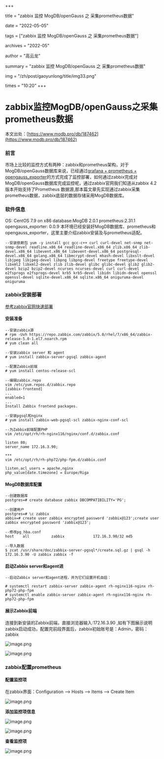 +++

title = "zabbix 监控 MogDB/openGauss 之 采集prometheus数据" 

date = "2022-05-05" 

tags = ["zabbix 监控 MogDB/openGauss 之 采集prometheus数据"] 

archives = "2022-05" 

author = "高云龙" 

summary = "zabbix 监控 MogDB/openGauss 之 采集prometheus数据"

img = "/zh/post/gaoyunlong/title/img33.png" 

times = "10:20"
+++

# zabbix监控MogDB/openGauss之采集prometheus数据

本文出处：[https://www.modb.pro/db/187462](https://www.modb.pro/db/187462)

### 前言

市场上比较的监控方式有两种：zabbix和prometheus架构，对于MogDB/openGauss数据库来说，已经通过[grafana + prometheus + opengauss_exporter](https://www.modb.pro/db/173483)的方式完成了监控部署，如何通过zabbix完成对MogDB/openGauss数据库完成监控呢，通过zabbix官网我们知道从zabbix 4.2版本开始支持了Prometheus 数据源,那本篇文章先实现通过zabbix采集prometheus数据，zabbix底层的数据存储采用MogDB数据库。

### 软件信息

OS: CentOS 7.9 on x86
database:MogDB 2.0.1
prometheus:2.31.1
opengauss_exporter: 0.0.9
本环境已经安装好MogDB数据库、prometheus和opengauss_exporter，这里主要介绍zabbix安装及与prometheus适配。

```
--安装依赖包 yum -y install gcc gcc-c++ curl curl-devel net-snmp net-snmp-devel readline.x86_64 readline-devel.x86_64 zlib.x86_64 zlib-devel.x86_64 libevent.x86_64 libevent-devel.x86_64 postgresql-devel.x86_64 golang.x86_64 libmcrypt-devel mhash-devel libxslt-devel libjpeg libjpeg-devel libpng libpng-devel freetype freetype-devel libxml2 libxml2-devel zlib zlib-devel glibc glibc-devel glib2 glib2-devel bzip2 bzip2-devel ncurses ncurses-devel curl curl-devel e2fsprogs e2fsprogs-devel krb5 krb5-devel libidn libidn-devel openssl openssl-devel sqlite-devel.x86_64 sqlite.x86_64 oniguruma-devel oniguruma 
```

### zabbix安装部署

[参考zabbix官网快速部署](https://www.zabbix.com/cn/download?zabbix=5.0&os_distribution=centos&os_version=7&db=postgresql&ws=nginx)

#### 安装准备

```
--安装zabbix源
# rpm -Uvh https://repo.zabbix.com/zabbix/5.0/rhel/7/x86_64/zabbix-release-5.0-1.el7.noarch.rpm
# yum clean all

--安装zabbix server 和 agent
# yum install zabbix-server-pgsql zabbix-agent

--配置Zabbix前端
# yum install centos-release-scl

--编辑zabbix.repo
vim /etc/yum.repos.d/zabbix.repo
[zabbix-frontend]
...
enabled=1
...
Install Zabbix frontend packages.

--安装pgsql和nginx
# yum install zabbix-web-pgsql-scl zabbix-nginx-conf-scl

--为Zabbix前端配置PHP
vim /etc/opt/rh/rh-nginx116/nginx/conf.d/zabbix.conf

listen 80;
server_name 172.16.3.90;

***
vim /etc/opt/rh/rh-php72/php-fpm.d/zabbix.conf

listen.acl_users = apache,nginx
php_value[date.timezone] = Europe/Riga

```

#### MogDB数据库配置

```
--创建数据库
postgres=# create database zabbix DBCOMPATIBILITY='PG';

--创建用户
postgres=# \c zabbix
abbix=# create user zabbix encrypted password 'zabbix@123';create user zabbix encrypted password 'zabbix@123';

--修改pg_hba.conf
host    all          zabbix             172.16.3.90/32 md5

--导入数据
$ zcat /usr/share/doc/zabbix-server-pgsql*/create.sql.gz | gsql -h 172.16.3.90 -U zabbix zabbix -f

```

#### 启动Zabbix server和agent进

```
--启动Zabbix server和agent进程，并为它们设置开机自启：

# systemctl restart zabbix-server zabbix-agent rh-nginx116-nginx rh-php72-php-fpm
# systemctl enable zabbix-server zabbix-agent rh-nginx116-nginx rh-php72-php-fpm

```

#### 展示Zabbix前端

连接到新安装的Zabbix前端，直接浏览器输入:172.16.3.90 ,如有下图展示说明zabbix启动成功，配置完前段界面后，zabbix初始账号是：Admin，密码：zabbix

![image.png](../figures/20211203-7294cdd5-5b8a-41dd-9558-468c56d0e49d.png)

![image.png](../figures/20211203-8632d683-5aa7-4e1f-907c-3952796968f4.png)

### zabbix配置prometheus

#### 配置监控项

在zabbix界面：Configuration --> Hosts --> Items --> Create Item

![image.png](../figures/20211216-cd0ca2d6-dd3c-41d5-9643-775edc3e9035.png)

**添加监控项信息**

![image.png](../figures/20211216-05611555-f74d-47d5-8057-a86a6fd5e38f.png)

![image.png](../figures/20211216-2e9cd439-b92e-4fcd-8180-ef7096c80a16.png)

**查看监控项**

![image.png](../figures/20211216-b9c6b9ce-6a77-4ce0-a064-291015801db2.png)

